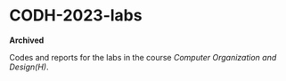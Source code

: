 # CODH-2023-labs

**Archived**

Codes and reports for the labs in the course *Computer Organization and Design(H)*.